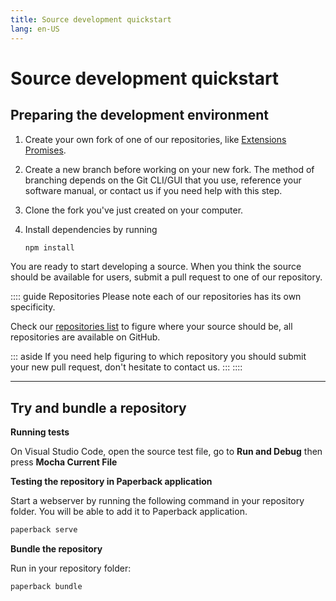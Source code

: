 ```yaml
---
title: Source development quickstart
lang: en-US
---
```


# Source development quickstart

## Preparing the development environment

1. Create your own fork of one of our repositories, like [Extensions Promises](https://github.com/Paperback-iOS/extensions-promises).

1. Create a new branch before working on your new fork. The method of branching depends on the Git CLI/GUI that you use, reference your software manual, or contact us if you need help with this step.

1. Clone the fork you've just created on your computer.

1. Install dependencies by running
   ```bash
   npm install
   ```

You are ready to start developing a source. When you think the source should be available for users, submit a pull request to one of our repository.

:::: guide Repositories
Please note each of our repositories has its own specificity.

Check our [repositories list](/help/guides/adding-repos/#known-repositories) to figure where your source should be, all repositories are available on GitHub.

::: aside
If you need help figuring to which repository you should submit your new pull request, don't hesitate to contact us.
:::
::::

---

## Try and bundle a repository

**Running tests**

On Visual Studio Code, open the source test file, go to **Run and Debug** then press **Mocha Current File**

**Testing the repository in Paperback application**

Start a webserver by running the following command in your repository folder. You will be able to add it to Paperback application. 
```bash
paperback serve
```

**Bundle the repository**

Run in your repository folder:
```bash
paperback bundle
```

<style>
.custom-block.aside
{
    text-align: left;
}
</style>